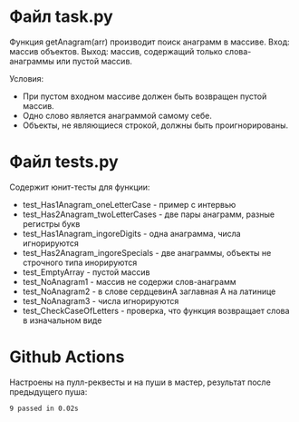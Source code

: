 # Файл task.py

Функция getAnagram(arr) производит поиск анаграмм в массиве.
Вход: массив объектов.
Выход: массив, содержащий только слова-анаграммы или пустой массив.

Условия:

- При пустом входном массиве должен быть возвращен пустой массив.
- Одно слово является анаграммой самому себе.
- Объекты, не являющиеся строкой, должны быть проигнорированы.

# Файл tests.py

Содержит юнит-тесты для функции:

- test_Has1Anagram_oneLetterCase - пример с интервью
- test_Has2Anagram_twoLetterCases - две пары анаграмм, разные регистры букв
- test_Has1Anagram_ingoreDigits - одна анаграмма, числа игнорируются
- test_Has2Anagram_ingoreSpecials - две анаграммы, объекты не строчного типа инорируются
- test_EmptyArray - пустой массив
- test_NoAnagram1 - массив не содержи слов-анаграмм
- test_NoAnagram2 - в слове cердцевинA заглавная А на латинице
- test_NoAnagram3 - числа игнорируются
- test_СheckСaseOfLetters - проверка, что функция возвращает слова в изначальном виде

# Github Actions

Настроены на пулл-реквесты и на пуши в мастер, результат после предыдущего пуша:

```
9 passed in 0.02s
```

